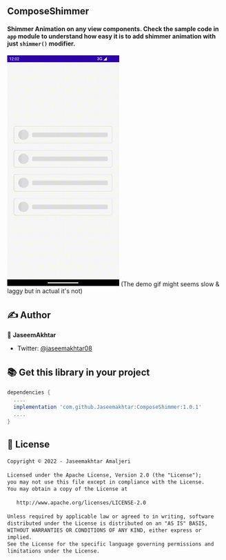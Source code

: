 ## ComposeShimmer

#### Shimmer Animation on any view components. Check the sample code in `app` module to understand how easy it is to add shimmer animation with just `shimmer()` modifier.

<img src="https://raw.githubusercontent.com/Jaseemakhtar/ComposeShimmer/main/art/shimmer-demo.gif" width=260 />
(The demo gif might seems slow & laggy but in actual it's not)

######

## ✍️ Author

👤 **JaseemAkhtar**

* Twitter: <a href="https://twitter.com/jaseemakhtar08" target="_blank">@jaseemakhtar08</a>

######

## 📚 Get this library in your project

```groovy
dependencies {
  ....
  implementation 'com.github.Jaseemakhtar:ComposeShimmer:1.0.1'
  ....
}
```
######

## 📝 License

```
Copyright © 2022 - Jaseemakhtar Amaljeri

Licensed under the Apache License, Version 2.0 (the "License");
you may not use this file except in compliance with the License.
You may obtain a copy of the License at

   http://www.apache.org/licenses/LICENSE-2.0

Unless required by applicable law or agreed to in writing, software
distributed under the License is distributed on an "AS IS" BASIS,
WITHOUT WARRANTIES OR CONDITIONS OF ANY KIND, either express or implied.
See the License for the specific language governing permissions and
limitations under the License.
